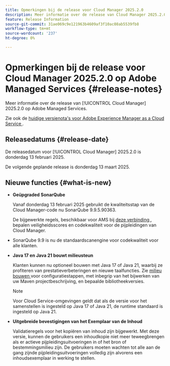```yaml
---
title: Opmerkingen bij de release voor Cloud Manager 2025.2.0
description: Meer informatie over de release van Cloud Manager 2025.2.0 op Adobe Managed Services.
feature: Release Information
source-git-commit: 31ae069c9e121963b4609af3f10ac08ab5539fb8
workflow-type: tm+mt
source-wordcount: '237'
ht-degree: 0%

---
```


# Opmerkingen bij de release voor Cloud Manager 2025.2.0 op Adobe Managed Services {#release-notes}

<!-- RELEASE WIKI  https://wiki.corp.adobe.com/display/DMSArchitecture/Cloud+Manager+2025.02.0+Release -->

Meer informatie over de release van [!UICONTROL Cloud Manager] 2025.2.0 op Adobe Managed Services.

Zie ook de [ huidige versienota&#39;s voor Adobe Experience Manager as a Cloud Service ](https://experienceleague.adobe.com/en/docs/experience-manager-cloud-service/content/release-notes/home).

## Releasedatums {#release-date}

De releasedatum voor [!UICONTROL Cloud Manager] 2025.2.0 is donderdag 13 februari 2025.

De volgende geplande release is donderdag 13 maart 2025.

## Nieuwe functies {#what-is-new}

<!-- * The AEM Code Quality step now uses SonarQube 9.9 Server, replacing the older 7.4 version. This upgrade brings additional security, performance, and code quality checks, offering more comprehensive analysis and coverage for your projects. --> <!-- CMGR-45683 -->

* **Geüpgraded SonarQube**

  Vanaf donderdag 13 februari 2025 gebruikt de kwaliteitsstap van de Cloud Manager-code nu SonarQube 9.9.5.90363.

  De bijgewerkte regels, beschikbaar voor AMS bij [ deze verbinding ](/help/using/code-quality-testing.md#code-quality-testing-step), bepalen veiligheidsscores en codekwaliteit voor de pijpleidingen van Cloud Manager.

* SonarQube 9.9 is nu de standaardscanengine voor codekwaliteit voor alle klanten.

* **Java 17 en Java 21 bouwt milieusteun**

  Klanten kunnen nu optioneel bouwen met Java 17 of Java 21, waarbij ze profiteren van prestatieverbeteringen en nieuwe taalfuncties. Zie [ milieu bouwen ](/help/getting-started/build-environment.md) voor configuratiestappen, met inbegrip van het bijwerken van uw Maven projectbeschrijving, en bepaalde bibliotheekversies.

  >[!NOTE]
  >Voor Cloud Service-omgevingen geldt dat als de versie voor het samenstellen is ingesteld op Java 17 of Java 21, de runtime standaard is ingesteld op Java 21.

* **Uitgebreide bevestigingen van het Exemplaar van de Inhoud**

  Validatieregels voor het kopiëren van inhoud zijn bijgewerkt. Met deze versie, kunnen de gebruikers een inhoudkopie niet meer teweegbrengen als er actieve pijpleidingsuitvoeringen in of het bron of bestemmingsmilieu zijn. De gebruikers moeten wachten tot alle aan de gang zijnde pijpleidingsuitvoeringen volledig zijn alvorens een inhoudsexemplaar in werking te stellen.

<!-- 
## Early adoption program {#early-adoption}

Be a part of Cloud Manager's early adoption program and have a chance to test upcoming features.

### Bring Your Own Git - now with support for GitLab and Bitbucket {#gitlab-bitbucket}

The **Bring Your Own Git** feature has been expanded to include support for external repositories, such as GitLab and Bitbucket. This new support is in addition to the already existing support for private and enterprise GitHub repositories. When you add these new repos, you can also link them directly to your pipelines. You can host these repositories on public cloud platforms or within your private cloud or infrastructure. This integration also removes the need for constant code synchronization with the Adobe repository and provides the ability to validate pull requests before merging them into a main branch.

Pipelines using external repositories (excluding GitHub-hosted ones) and the **Deployment Trigger** set to **On Git Changes** now start automatically.

See [Add external repositories in Cloud Manager](/help/managing-code/external-repositories.md).

![Add Repository dialog box](/help/release-notes/assets/repositories-add-release-notes.png)

>[!NOTE]
>
>Currently, the out-of-the-box pull request code quality checks are exclusive to GitHub-hosted repositories, but an update to extend this functionality to other Git vendors is in the works.

If you are interested in testing this new feature and sharing your feedback, send an email to [Grp-CloudManager_BYOG@adobe.com](mailto:Grp-CloudManager_BYOG@adobe.com) from your email address associated with your Adobe ID. Be sure to include which Git platform you want to use and whether you are on a private/public or enterprise repository structure. -->


<!-- ## Bug fixes {#bug-fixes}

* A

Known Issues {#known-issues}

* A -->
